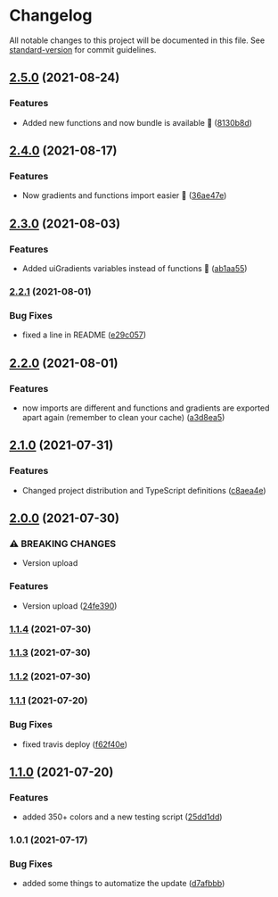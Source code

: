 # Changelog

All notable changes to this project will be documented in this file. See [standard-version](https://github.com/conventional-changelog/standard-version) for commit guidelines.

## [2.5.0](https://github.com/JebBarbas/jebcolors/compare/v2.4.0...v2.5.0) (2021-08-24)


### Features

* Added new functions and now bundle is available 🚗 ([8130b8d](https://github.com/JebBarbas/jebcolors/commit/8130b8d02e91ed40a18502d2abb7ae229906fc70))

## [2.4.0](https://github.com/JebBarbas/jebcolors/compare/v2.3.0...v2.4.0) (2021-08-17)


### Features

* Now gradients and functions import easier 🍙 ([36ae47e](https://github.com/JebBarbas/jebcolors/commit/36ae47e8a4daaf4556732169e0e7e531bfb435b8))

## [2.3.0](https://github.com/JebBarbas/jebcolors/compare/v2.2.1...v2.3.0) (2021-08-03)


### Features

* Added uiGradients variables instead of functions 🎈 ([ab1aa55](https://github.com/JebBarbas/jebcolors/commit/ab1aa550db2f779a796b8b5b4fd3ab5a05d2521f))

### [2.2.1](https://github.com/JebBarbas/jebcolors/compare/v2.2.0...v2.2.1) (2021-08-01)


### Bug Fixes

* fixed a line in README ([e29c057](https://github.com/JebBarbas/jebcolors/commit/e29c057c8be4577ef9943927c2e8b8bce77ce69a))

## [2.2.0](https://github.com/JebBarbas/jebcolors/compare/v2.1.0...v2.2.0) (2021-08-01)


### Features

* now imports are different and functions and gradients are exported apart again (remember to clean your cache) ([a3d8ea5](https://github.com/JebBarbas/jebcolors/commit/a3d8ea5657ee1ae07fa187765ce97a227b9f60ba))

## [2.1.0](https://github.com/JebBarbas/jebcolors/compare/v2.0.0...v2.1.0) (2021-07-31)


### Features

* Changed project distribution and TypeScript definitions ([c8aea4e](https://github.com/JebBarbas/jebcolors/commit/c8aea4e320f12531d080d81f98c473d6b99a450d))

## [2.0.0](https://github.com/JebBarbas/jebcolors/compare/v1.1.4...v2.0.0) (2021-07-30)


### ⚠ BREAKING CHANGES

* Version upload

### Features

* Version upload ([24fe390](https://github.com/JebBarbas/jebcolors/commit/24fe390d6ee5f01d76b46adeb09ff3239240d254))

### [1.1.4](https://github.com/JebBarbas/jebcolors/compare/v1.1.3...v1.1.4) (2021-07-30)

### [1.1.3](https://github.com/JebBarbas/jebcolors/compare/v1.1.2...v1.1.3) (2021-07-30)

### [1.1.2](https://github.com/JebBarbas/jebcolors/compare/v1.1.1...v1.1.2) (2021-07-30)

### [1.1.1](https://github.com/JebBarbas/jebcolors/compare/v1.1.0...v1.1.1) (2021-07-20)


### Bug Fixes

* fixed travis deploy ([f62f40e](https://github.com/JebBarbas/jebcolors/commit/f62f40e2b84fabe32e18716963ce639ce947c3a7))

## [1.1.0](https://github.com/JebBarbas/jebcolors/compare/v1.0.1...v1.1.0) (2021-07-20)


### Features

* added 350+ colors and a new testing script ([25dd1dd](https://github.com/JebBarbas/jebcolors/commit/25dd1ddfb1b45ea9bc810735b748d0c47f249da0))

### 1.0.1 (2021-07-17)


### Bug Fixes

* added some things to automatize the update ([d7afbbb](https://github.com/JebBarbas/jebcolors/commit/d7afbbbaadf27b370fda6b589f3396ea84d85670))
